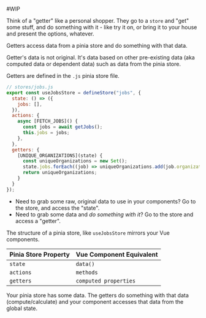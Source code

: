 #WIP 

Think of a "getter" like a personal shopper. They go to a `store` and "get" some stuff, and do something with it - like try it on, or bring it to your house and present the options, whatever.

Getters access data from a pinia store and do something with that data.

Getter's data is not original. It's data based on other pre-existing data (aka computed data or dependent data) such as data from the pinia store.

Getters are defined in the `.js` pinia store file.

```js
// stores/jobs.js
export const useJobsStore = defineStore("jobs", {
  state: () => ({
    jobs: [],
  }),
  actions: {
    async [FETCH_JOBS]() {
      const jobs = await getJobs();
      this.jobs = jobs;
    },
  },
  getters: {
    [UNIQUE_ORGANIZATIONS](state) {
      const uniqueOrganizations = new Set();
      state.jobs.forEach((job) => uniqueOrganizations.add(job.organization))
      return uniqueOrganizations;
    }
  }
});

```

- Need to grab some raw, original data to use in your components? Go to the store, and access the "state".
- Need to grab some data and *do something with it*? Go to the store and access a "getter".


The structure of a pinia store, like `useJobsStore` mirrors your Vue components.

| Pinia Store Property | Vue Component Equivalent      |
|----------------------|-------------------------------|
| `state`              | `data()`                      |
| `actions`            | `methods`                     |
| `getters`            | `computed properties`         |


Your pinia store has some data. The getters do something with that data (compute/calculate) and your component accesses that data from the global state.

